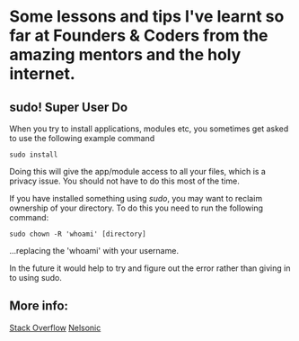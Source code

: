 Some lessons and tips I've learnt so far at Founders & Coders from the amazing mentors and the holy internet.
=============================================================================================================

## sudo! Super User Do

When you try to install applications, modules etc, you sometimes get asked to use the following example command
```
sudo install
```
Doing this will give the app/module access to all your files, which is a privacy issue. You should not have to do this most of the time. 

If you have installed something using *sudo*, you may want to reclaim ownership of your directory. To do this you need to run the following command:
```
sudo chown -R 'whoami' [directory]
```
...replacing the 'whoami' with your username.


In the future it would help to try and figure out the error rather than giving in to using sudo. 

## More info:
[Stack Overflow](http://stackoverflow.com/questions/16151018/npm-throws-error-without-sudo/16151707#16151707)
[Nelsonic](https://github.com/nelsonic)